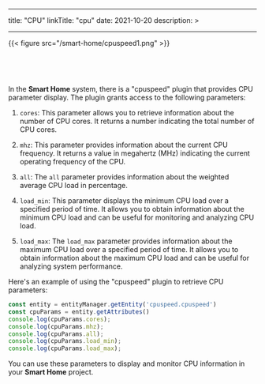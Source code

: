 
---
title: "CPU"
linkTitle: "cpu"
date: 2021-10-20
description: >
  
---

{{< figure src="/smart-home/cpuspeed1.png" >}}

&nbsp;

&nbsp;

In the **Smart Home** system, there is a "cpuspeed" plugin that provides CPU parameter display. The plugin grants access to the following parameters:

1. `cores`: This parameter allows you to retrieve information about the number of CPU cores. It returns a number indicating the total number of CPU cores.

2. `mhz`: This parameter provides information about the current CPU frequency. It returns a value in megahertz (MHz) indicating the current operating frequency of the CPU.

3. `all`: The `all` parameter provides information about the weighted average CPU load in percentage.

4. `load_min`: This parameter displays the minimum CPU load over a specified period of time. It allows you to obtain information about the minimum CPU load and can be useful for monitoring and analyzing CPU load.

5. `load_max`: The `load_max` parameter provides information about the maximum CPU load over a specified period of time. It allows you to obtain information about the maximum CPU load and can be useful for analyzing system performance.

Here's an example of using the "cpuspeed" plugin to retrieve CPU parameters:

```javascript
const entity = entityManager.getEntity('cpuspeed.cpuspeed')
const cpuParams = entity.getAttributes()
console.log(cpuParams.cores);
console.log(cpuParams.mhz);
console.log(cpuParams.all);
console.log(cpuParams.load_min);
console.log(cpuParams.load_max);
```

You can use these parameters to display and monitor CPU information in your **Smart Home** project.
